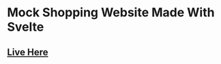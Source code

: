 # Mock Shopping Website Made With Svelte

## [Live Here](https://shopping-cart-seven-nu.vercel.app/)
